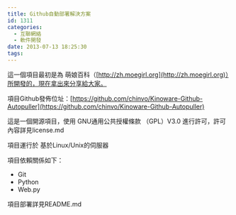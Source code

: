 ```yaml
---
title: Github自動部署解決方案
id: 1311
categories:
  - 互聯網絡
  - 軟件開發
date: 2013-07-13 18:25:30
tags:
---
```


這一個項目最初是為 萌娘百科（[http://zh.moegirl.org](http://zh.moegirl.org)）所開發的，現在拿出來分享給大家。

項目Github發佈位址：[https://github.com/chinvo/Kinoware-Github-Autopuller](https://github.com/chinvo/Kinoware-Github-Autopuller)

這是一個開源項目，使用 GNU通用公共授權條款 （GPL）V3.0 進行許可，許可內容詳見license.md

<!--more-->

項目運行於 基於Linux/Unix的伺服器

項目依賴關係如下：

*   Git
*   Python
*   Web.py

項目部署詳見README.md